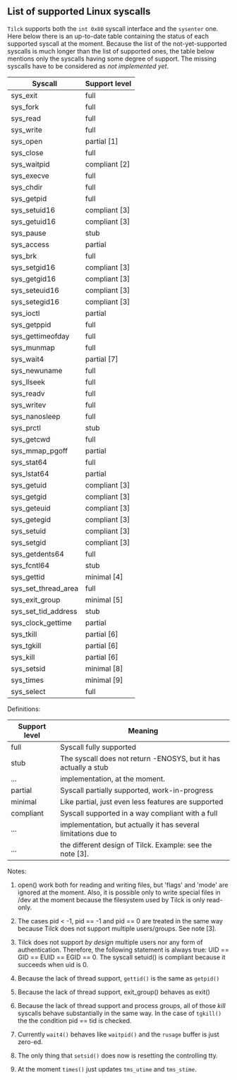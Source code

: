 List of supported Linux syscalls
---------------------------------

`Tilck` supports both the `int 0x80` syscall interface and the `sysenter` one.
Here below there is an up-to-date table containing the status of each supported
syscall at the moment. Because the list of the not-yet-supported syscalls is
much longer than the list of supported ones, the table below mentions only the
syscalls having some degree of support. The missing syscalls have to be
considered as *not implemented yet*.


 Syscall             | Support level
---------------------|-------------------------
 sys_exit            | full
 sys_fork            | full
 sys_read            | full
 sys_write           | full
 sys_open            | partial [1]
 sys_close           | full
 sys_waitpid         | compliant [2]
 sys_execve          | full
 sys_chdir           | full
 sys_getpid          | full
 sys_setuid16        | compliant [3]
 sys_getuid16        | compliant [3]
 sys_pause           | stub
 sys_access          | partial
 sys_brk             | full
 sys_setgid16        | compliant [3]
 sys_getgid16        | compliant [3]
 sys_seteuid16       | compliant [3]
 sys_setegid16       | compliant [3]
 sys_ioctl           | partial
 sys_getppid         | full
 sys_gettimeofday    | full
 sys_munmap          | full
 sys_wait4           | partial [7]
 sys_newuname        | full
 sys_llseek          | full
 sys_readv           | full
 sys_writev          | full
 sys_nanosleep       | full
 sys_prctl           | stub
 sys_getcwd          | full
 sys_mmap_pgoff      | partial
 sys_stat64          | full
 sys_lstat64         | partial
 sys_getuid          | compliant [3]
 sys_getgid          | compliant [3]
 sys_geteuid         | compliant [3]
 sys_getegid         | compliant [3]
 sys_setuid          | compliant [3]
 sys_setgid          | compliant [3]
 sys_getdents64      | full
 sys_fcntl64         | stub
 sys_gettid          | minimal [4]
 sys_set_thread_area | full
 sys_exit_group      | minimal [5]
 sys_set_tid_address | stub
 sys_clock_gettime   | partial
 sys_tkill           | partial [6]
 sys_tgkill          | partial [6]
 sys_kill            | partial [6]
 sys_setsid          | minimal [8]
 sys_times           | minimal [9]
 sys_select          | full

Definitions:

 Support level | Meaning
---------------|---------------------------
 full          | Syscall fully supported
 stub          | The syscall does not return -ENOSYS, but it has actually a stub
 ...           | implementation, at the moment.
 partial       | Syscall partially supported, work-in-progress
 minimal       | Like partial, just even less features are supported
 compliant     | Syscall supported in a way compliant with a full
 ...           | implementation, but actually it has several limitations due to
 ...           | the different design of Tilck. Example: see the note [3].

Notes:

1. open() work both for reading and writing files, but 'flags' and 'mode' are
   ignored at the moment. Also, it is possible only to write special files in
   /dev at the moment because the filesystem used by Tilck is only read-only.

2. The cases pid < -1, pid == -1 and pid == 0 are treated in the same way
   because Tilck does not support multiple users/groups. See note [3].

3. Tilck does not support *by design* multiple users nor any form of
   authentication. Therefore, the following statement is always true:
   UID == GID == EUID == EGID == 0.
   The syscall setuid() is compliant because it succeeds when uid is 0.

4. Because the lack of thread support, `gettid()` is the same as `getpid()`

5. Because the lack of thread support, exit_group() behaves as exit()

6. Because the lack of thread support and process groups, all of those *kill*
   syscalls behave substantially in the same way. In the case of `tgkill()` the
   the condition pid == tid is checked.

7. Currently `wait4()` behaves like `waitpid()` and the `rusage` buffer is just
   zero-ed.

8. The only thing that `setsid()` does now is resetting the controlling tty.

9. At the moment `times()` just updates `tms_utime` and `tms_stime`.
